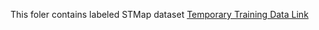 This foler contains labeled STMap dataset
[Temporary Training Data Link](https://www.dropbox.com/sh/5a0bw2p0iucezu8/AAAX2c-721eTRhA6YCp5urika?dl=0)
